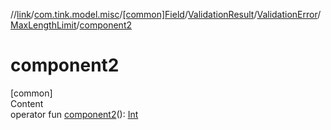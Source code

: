 //[link](../../../../../index.md)/[com.tink.model.misc](../../../../index.md)/[[common]Field](../../../index.md)/[ValidationResult](../../index.md)/[ValidationError](../index.md)/[MaxLengthLimit](index.md)/[component2](component2.md)



# component2  
[common]  
Content  
operator fun [component2](component2.md)(): [Int](https://kotlinlang.org/api/latest/jvm/stdlib/kotlin/-int/index.html)  



